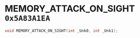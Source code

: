 # MEMORY_ATTACK_ON_SIGHT `0x5A83A1EA`

```cpp
void MEMORY_ATTACK_ON_SIGHT(int _Unk0, int _Unk1);
```